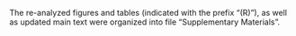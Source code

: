 The re-analyzed figures and tables (indicated with the prefix “(R)”), as well as updated main text were organized into file “Supplementary Materials”. 
